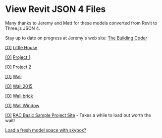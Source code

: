 View Revit JSON 4 Files
===

Many thanks to Jeremy and Matt for these models converted from Revit to Three.js JSON 4.

Stay up to date on progress at Jeremy's web site: [The Building Coder]( http://thebuildingcoder.typepad.com/ ) 


[[O]]( #dispatch.js#../../../RvtVa3c/models/little_house.rvt.js#py=-10#ry=3#sx=0.01#sy=0.01#sz=0.01#displayMenuLeft )
[Little House]( #dispatch.js#../../../RvtVa3c/models/little_house.rvt.js#py=-10#ry=3#sx=0.01#sy=0.01#sz=0.01#add=true#displayMenuLeft )

[[O]]( #dispatch.js#../../../RvtVa3c/models/Project1.rvt.js#px=-50#py=-10#ry=-1.5#sx=0.01#sy=0.01#sz=0.01displayMenuLeft )
[Project 1]( #dispatch.js#../../../RvtVa3c/models/Project1.rvt.js#px=-50#py=-10#ry=-1.5#sx=0.01#sy=0.01#sz=0.01#add=true#displayMenuLeft )

[[O]]( #dispatch.js#../../../RvtVa3c/models/Project2.rvt.js#px=120#py=-10#pz=120#ry=1.6#sx=0.01#sy=0.01#sz=0.01#displayMenuLeft )
[Project 2]( #dispatch.js#../../../RvtVa3c/models/Project2.rvt.js#px=120#py=-10#pz=120#ry=1.6#sx=0.01#sy=0.01#sz=0.01#add=true#displayMenuLeft )

[[O]]( #dispatch.js#../../../RvtVa3c/models/Wall.rvt.js#px=20#py=-10#sx=0.01#sy=0.01#sz=0.01#displayMenuLeft )
[Wall]( #dispatch.js#../../../RvtVa3c/models/Wall.rvt.js#px=20#py=-10#sx=0.01#sy=0.01#sz=0.01#add=true#displayMenuLeft )


[[O]]( #dispatch.js#../../../RvtVa3c/models/Wall_2015.rvt.js#px=50#py=-10#pz=30#ry=0.1#sx=0.01#sy=0.01#sz=0.01#displayMenuLeft )
[Wall 2015]( #dispatch.js#../../../RvtVa3c/models/Wall_2015.rvt.js#px=50#py=-10#pz=30#ry=0.1#sx=0.01#sy=0.01#sz=0.01#add=true#displayMenuLeft )


[[O]]( #dispatch.js#../../../RvtVa3c/models/Wall_brick.rvt.js#px=50#py=-10#pz=50#ry=-0.03#sx=0.01#sy=0.01#sz=0.01#displayMenuLeft )
[Wall brick]( #dispatch.js#../../../RvtVa3c/models/Wall_brick.rvt.js#px=50#py=-10#pz=50#ry=-0.03#sx=0.01#sy=0.01#sz=0.01#add=true#displayMenuLeft )


[[O]]( #dispatch.js#../../../RvtVa3c/models/WallWindow.rvt.js#px=50#py=-10#pz=80#ry=0.08#sx=0.01#sy=0.01#sz=0.01#displayMenuLeft )
[Wall Window]( #dispatch.js#../../../RvtVa3c/models/WallWindow.rvt.js#px=50#py=-10#pz=80#ry=0.08#sx=0.01#sy=0.01#sz=0.01#add=true#displayMenuLeft )


[[O]]( #dispatch.js#../../../RvtVa3c/models/rac_basic_sample_project_scene.rvt.js#sx=0.01#sy=0.01#sz=0.01#noGround#noGrid#displayMenuLeft ) 
[RAC Basic Sample Project Site]( #dispatch.js#../../../RvtVa3c/models/rac_basic_sample_project_scene.rvt.js#sx=0.01#sy=0.01#sz=0.01#add=true#noGround#displayMenuLeft  ) - Takes a while to load but worth the wait!

[Load a fresh model space with skybox?]( #dispatch.js#../templates/template-skybox.html )
